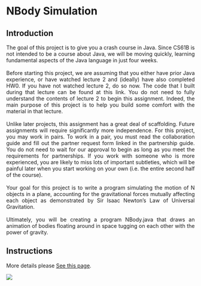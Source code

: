 # NBody Simulation

## Introduction
<p align="justify">
The goal of this project is to give you a crash course in Java. Since CS61B is not intended to be a course about Java, we will be moving quickly, learning fundamental aspects of the Java language in just four weeks.
<br><br>
Before starting this project, we are assuming that you either have prior Java experience, or have watched lecture 2 and (ideally) have also completed HW0. If you have not watched lecture 2, do so now. The code that I built during that lecture can be found at this link. You do not need to fully understand the contents of lecture 2 to begin this assignment. Indeed, the main purpose of this project is to help you build some comfort with the material in that lecture.
<br><br>
Unlike later projects, this assignment has a great deal of scaffolding. Future assignments will require significantly more independence. For this project, you may work in pairs. To work in a pair, you must read the collaboration guide and fill out the partner request form linked in the partnership guide. You do not need to wait for our approval to begin as long as you meet the requirements for partnerships. If you work with someone who is more experienced, you are likely to miss lots of important subtleties, which will be painful later when you start working on your own (i.e. the entire second half of the course).
<br><br>
Your goal for this project is to write a program simulating the motion of N objects in a plane, accounting for the gravitational forces mutually affecting each object as demonstrated by Sir Isaac Newton’s Law of Universal Gravitation.
<br><br>
Ultimately, you will be creating a program NBody.java that draws an animation of bodies floating around in space tugging on each other with the power of gravity.
</p>

## Instructions

More details please [See this page](https://sp18.datastructur.es/materials/proj/proj0/proj0).

![](https://github.com/Zhenye-Na/cs61b-ucb/blob/master/proj/proj0/finalstate.jpg)